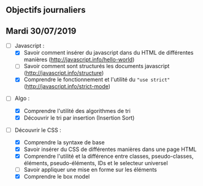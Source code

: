 ## Objectifs journaliers

## Mardi 30/07/2019

- [ ] Javascript :
  - [x] Savoir comment insérer du javascript dans du HTML de différentes manières (http://javascript.info/hello-world)
  - [ ] Savoir comment sont structurés les documents javascript (http://javascript.info/structure)
  - [x] Comprendre le fonctionnement et l'utilité du `"use strict"` (http://javascript.info/strict-mode)

* [ ] Algo :

  - [x] Comprendre l'utilité des algorithmes de tri
  - [x] Découvrir le tri par insertion (Insertion Sort)

* [ ] Découvrir le CSS :
  - [x] Comprendre la syntaxe de base
  - [x] Savoir insérer du CSS de différentes manières dans une page HTML
  - [x] Comprendre l'utilité et la différence entre classes, pseudo-classes, éléments, pseudo-éléments, IDs et le selecteur universel
  - [ ] Savoir appliquer une mise en forme sur les éléments
  - [x] Comprendre le box model
